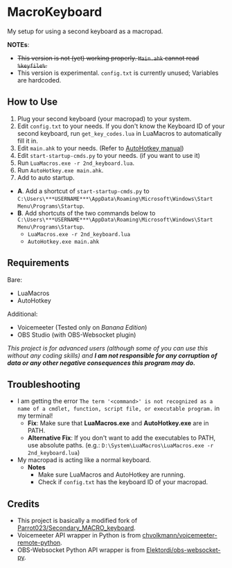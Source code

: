 # MacroKeyboard

My setup for using a second keyboard as a macropad.

**NOTEs**:

- ~~This version is not (yet) working properly. `Main.ahk` cannot read `%keyfile%`.~~
- This version is experimental. `config.txt` is currently unused; Variables are hardcoded.

## How to Use

1. Plug your second keyboard (your macropad) to your system.
2. Edit `config.txt` to your needs. If you don't know the Keyboard ID of your second keyboard, run `get_key_codes.lua` in LuaMacros to automatically fill it in.
3. Edit `main.ahk` to your needs. (Refer to [AutoHotkey manual](https://www.autohotkey.com/docs/AutoHotkey.htm))
4. Edit `start-startup-cmds.py` to your needs. (if you want to use it)
5. Run `LuaMacros.exe -r 2nd_keyboard.lua`.
6. Run `AutoHotkey.exe main.ahk`.
7. Add to auto startup.

- **A**. Add a shortcut of `start-startup-cmds.py` to `C:\Users\***USERNAME***\AppData\Roaming\Microsoft\Windows\Start Menu\Programs\Startup`.
- **B**. Add shortcuts of the two commands below to `C:\Users\***USERNAME***\AppData\Roaming\Microsoft\Windows\Start Menu\Programs\Startup`.
  - `LuaMacros.exe -r 2nd_keyboard.lua`
  - `AutoHotkey.exe main.ahk`

## Requirements

Bare:

- LuaMacros
- AutoHotkey

Additional:

- Voicemeeter (Tested only on *Banana Edition*)
- OBS Studio (with OBS-Websocket plugin)

*This project is for advanced users (although some of you can use this without any coding skills) and **I am not responsible for any corruption of data or any other negative consequences this program may do.***

## Troubleshooting

- I am getting the error `The term '<command>' is not recognized as a name of a cmdlet, function, script file, or executable program.` in my terminal!
  - **Fix**: Make sure that **LuaMacros.exe** and **AutoHotkey.exe** are in PATH.
  - **Alternative Fix**: If you don't want to add the executables to PATH, use absolute paths. (e.g.: `D:\System\LuaMacros\LuaMacros.exe -r 2nd_keyboard.lua`)
- My macropad is acting like a normal keyboard.
  - **Notes**
    - Make sure LuaMacros and AutoHotkey are running.
    - Check if `config.txt` has the keyboard ID of your macropad.

## Credits

- This project is basically a modified fork of [Parrot023/Secondary_MACRO_keyboard](https://github.com/Parrot023/Secondary_MACRO_keyboard).
- Voicemeeter API wrapper in Python is from [chvolkmann/voicemeeter-remote-python](https://github.com/chvolkmann/voicemeeter-remote-python).
- OBS-Websocket Python API wrapper is from [Elektordi/obs-websocket-py](https://github.com/Elektordi/obs-websocket-py).
